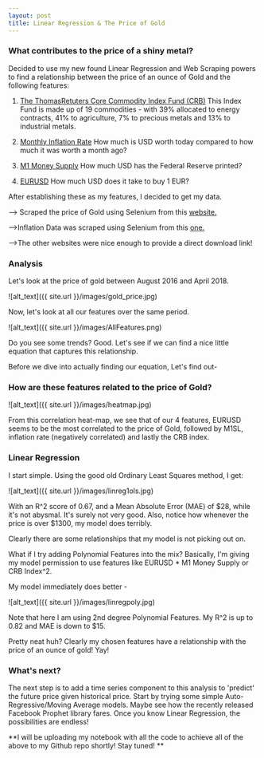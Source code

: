 ```yaml
---
layout: post
title: Linear Regression & The Price of Gold
---
```


### What contributes to the price of a shiny metal?

Decided to use my new found Linear Regression and Web Scraping powers to find a relationship between the price of an ounce of Gold and the following features:

1. <a href='https://financial.thomsonreuters.com/en/products/data-analytics/market-data/indices/commodity-index.html'>The ThomasRetuters Core Commodity Index Fund (CRB)</a>
  This Index Fund is made up of 19 commodities - with 39% allocated to energy contracts, 41% to agriculture, 7% to precious metals and 13% to industrial metals.

2. <a href='https://inflationdata.com/Inflation/Inflation_Rate/CurrentInflation.asp?reloaded=true'>Monthly Inflation Rate</a>
  How much is USD worth today compared to how much it was worth a month ago?

3. <a href='https://fred.stlouisfed.org/series/M1'>M1 Money Supply</a>
  How much USD has the Federal Reserve printed?

4. <a href='https://www.investing.com/currencies/eur-usd-historical-data'>EURUSD</a>
  How much USD does it take to buy 1 EUR?

After establishing these as my features, I decided to get my data.

--> Scraped the price of Gold using Selenium from this <a href='http://onlygold.com/Info/Search-Gold-Prices.asp'>website.</a>

-->Inflation Data was scraped using Selenium from this <a href='https://inflationdata.com/Inflation/Inflation_Rate/CurrentInflation.asp?reloaded=true'>one.</a>

-->The other websites were nice enough to provide a direct download link!


### Analysis

Let's look at the price of gold between August 2016 and April 2018.

![alt_text]({{ site.url }}/images/gold_price.jpg)

Now, let's look at all our features over the same period.

![alt_text]({{ site.url }}/images/AllFeatures.png)


Do you see some trends? Good. Let's see if we can find a nice little equation that captures this relationship.

Before we dive into actually finding our equation, Let's find out-

### How are these features related to the price of Gold?

![alt_text]({{ site.url }}/images/heatmap.jpg)

From this correlation heat-map, we see that of our 4 features, EURUSD seems to be the most correlated to the price of Gold, followed by M1SL, inflation rate (negatively correlated) and lastly the CRB index.

### Linear Regression

I start simple. Using the good old Ordinary Least Squares method, I get:

![alt_text]({{ site.url }}/images/linreg1ols.jpg)

With an R^2 score of 0.67, and a Mean Absolute Error (MAE) of $28, while it's not abysmal. It's surely not very good. Also, notice how whenever the price is over $1300, my model does terribly.

Clearly there are some relationships that my model is not picking out on.

What if I try adding Polynomial Features into the mix? Basically, I'm giving my model permission to use features like EURUSD * M1 Money Supply or CRB Index^2.

My model immediately does better -

![alt_text]({{ site.url }}/images/linregpoly.jpg)

Note that here I am using 2nd degree Polynomial Features. My R^2 is up to 0.82 and MAE is down to $15.

Pretty neat huh? Clearly my chosen features have a relationship with the price of an ounce of gold! Yay!

### What's next?

The next step is to add a time series component to this analysis to 'predict' the future price given historical price. Start by trying some simple Auto-Regressive/Moving Average models. Maybe see how the recently released Facebook Prophet library fares. Once you know Linear Regression, the possibilities are endless!

**I will be uploading my notebook with all the code to achieve all of the above to my Github repo shortly! Stay tuned! **
